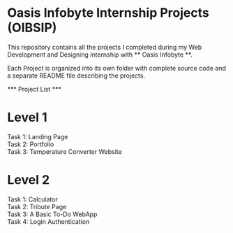 # Oasis Infobyte Internship Projects (OIBSIP)

This repository contains all the projects I completed during my Web Development and Designing internship with ** Oasis Infobyte **.


Each Project is organized into its own folder with complete source code and a separate README file describing the projects.

*** Project List ***<br>

  # Level 1<br>
  Task 1: Landing Page<br>
  Task 2: Portfolio<br>
  Task 3: Temperature Converter Website<br>
    
  # Level 2<br>
  Task 1: Calculator 
    <br>
  Task 2: Tribute Page 
    <br>
  Task 3: A Basic To-Do WebApp
    <br>
  Task 4: Login Authentication 

